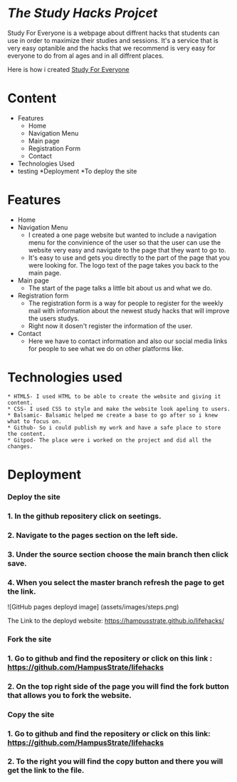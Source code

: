 #  _The Study Hacks Projcet_

Study For Everyone is a webpage about diffrent hacks that students can use in order to maximize their studies and sessions.
It's a service that is very easy optanible and the hacks that we recommend is very easy for everyone to do from al ages and in all diffrent places.

Here is how i created <a href="https://hampusstrate.github.io/lifehacks/" target="-blank" rel="noopener">Study For Everyone</a>

# Content
* Features
    * Home
    * Navigation Menu
    * Main page
    * Registration Form
    * Contact
* Technologies Used
* testing
*Deployment
    *To deploy the site

# Features
* Home
* Navigation Menu
    * I created a one page website but wanted to include a navigation menu for the convinience of the user so that the user can use the website very easy and navigate to the page that they want to go to.
    * It's easy to use and gets you directly to the part of the page that you were looking for. The logo text of the page takes you back to the main page.
* Main page
    * The start of the page talks a little bit about us and what we do.
* Registration form
    * The registration form is a way for people to register for the weekly mail with information about the newest study hacks that will improve the users studys.
    * Right now it dosen't register the information of the user.
* Contact
    * Here we have to contact information and also our social media links for people to see what we do on other platforms like.

# Technologies used
    * HTML5- I used HTML to be able to create the website and giving it content.
    * CSS- I used CSS to style and make the website look apeling to users.
    * Balsamic- Balsamic helped me create a base to go after so i knew what to focus on.
    * Github- So i could publish my work and have a safe place to store the content.
    * Gitpod- The place were i worked on the project and did all the changes.

# Deployment
### Deploy the site
   ### 1. In the github repositery click on seetings.
   ### 2. Navigate to the pages section on the left side.
   ### 3. Under the source section choose the main branch then click save.
   ### 4. When you select the master branch refresh the page to get the link.

![GitHub pages deployd image] (assets/images/steps.png)

The Link to the deployd website: https://hampusstrate.github.io/lifehacks/

### Fork the site
### 1. Go to github and find the repositery or click on this link : https://github.com/HampusStrate/lifehacks
### 2. On the top right side of the page you will find the fork button that allows you to fork the website.

### Copy the site
### 1. Go to github and find the repositery or click on this link: https://github.com/HampusStrate/lifehacks
### 2. To the right you will find the copy button and there you will get the link to the file.




